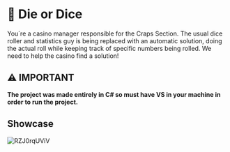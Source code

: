 # 🎲 Die or Dice

<p>
	
You´re a casino manager responsible for the Craps Section. The usual dice roller and statistics guy is being replaced with an automatic solution, doing the actual roll while keeping track of specific numbers being rolled. We need to help the casino find a solution!
	
</p>

## ⚠️ **IMPORTANT**


**The project was made entirely in C# so must have VS in your machine in order to run the project.**


## Showcase

![RZJ0rqUViV](https://user-images.githubusercontent.com/52872315/139160117-4dfa1aa2-29a9-4726-b451-946a6fc577a3.gif)

